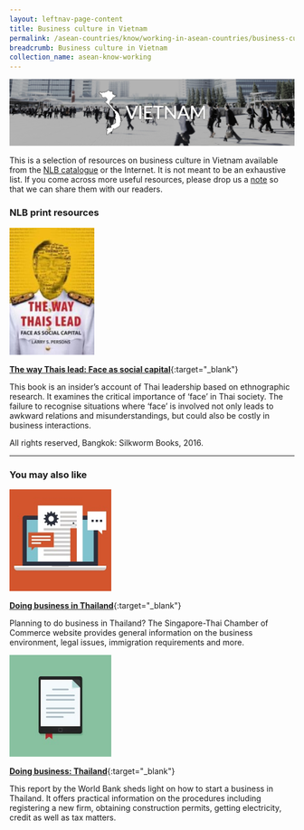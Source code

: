 ```yaml
---
layout: leftnav-page-content
title: Business culture in Vietnam
permalink: /asean-countries/know/working-in-asean-countries/business-culture-in-vietnam/
breadcrumb: Business culture in Vietnam
collection_name: asean-know-working
---
```


<img src="/images/asean-working/ASEAN-Vietnam-Business-Culture.jpg" alt="Business culture Vietnam banner" style="width:800px;" />

This is a selection of resources on business culture in Vietnam available from the [NLB catalogue](http://catalogue.nlb.gov.sg/) or the Internet.  It is not meant to be an exhaustive list. If you come across more useful resources, please drop us a [note](http://www.eyeonasia.sg/contact/) so that we can share them with our readers.

### **NLB print resources**

<img src="/images/book-covers/The-way-Thais-lead-Face-as-social-capital.jpg" style="width:150px;" />

[**The way Thais lead: Face as social capital**](http://eservice.nlb.gov.sg/item_holding.aspx?bid=202414732){:target="_blank"}

This book is an insider’s account of Thai leadership based on ethnographic research. It examines the critical importance of ‘face’ in Thai society. The failure to recognise situations where ‘face’ is involved not only leads to awkward relations and misunderstandings, but could also be costly in business interactions.

All rights reserved, Bangkok: Silkworm Books, 2016.

---

### **You may also like**

<img src="/images/resources/Article 4.jpg" style="width:180px;" />

[**Doing business in Thailand**](https://www.singaporethaicc.or.th/the-business-environment/){:target="_blank"}

Planning to do business in Thailand? The Singapore-Thai Chamber of Commerce website provides general information on the business environment, legal issues, immigration requirements and more.

<img src="/images/resources/Article 2.jpg" style="width:180px;" />

[**Doing business: Thailand**](http://www.doingbusiness.org/~/media/wbg/doingbusiness/documents/profiles/country/tha.pdf){:target="_blank"}

This report by the World Bank sheds light on how to start a business in Thailand. It offers practical information on the procedures including registering a new firm, obtaining construction permits, getting electricity, credit as well as tax matters.